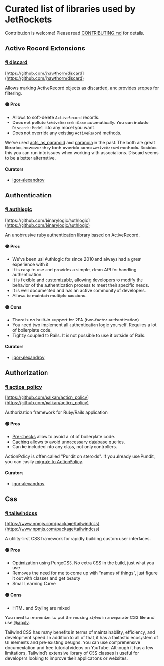 # Curated list of libraries used by JetRockets

Contribution is welcome! Please read [CONTRIBUTING.md](CONTRIBUTING.md) for details.

## Active Record Extensions

### [¶ discard](#discard)

  [https://github.com/jhawthorn/discard](https://github.com/jhawthorn/discard)

Allows marking ActiveRecord objects as discarded, and provides scopes for filtering.
#### 🟢 Pros

  * Allows to soft-delete `ActiveRecord` records.
  * Does not pollute `ActiveRecord::Base` automatically. You can include `Discard::Model` into any model you want.
  * Does not override any existing `ActiveRecord` methods.


  We've used [acts_as_paranoid](https://github.com/ActsAsParanoid/acts_as_paranoid) and [paranoia](https://github.com/rubysherpas/paranoia) in the past. The both are great libraries, however they both override some `ActiveRecord` methods. Besides this you can run into issues when working with associations. Discard seems to be a better alternative.


#### Curators

  * [igor-alexandrov](https://github.com/igor-alexandrov)
## Authentication

### [¶ authlogic](#authlogic)

  [https://github.com/binarylogic/authlogic](https://github.com/binarylogic/authlogic)

An unobtrusive ruby authentication library based on ActiveRecord.
#### 🟢 Pros

  * We've been usi Authlogic for since 2010 and always had a great experience with it
  * It is easy to use and provides a simple, clean API for handling authentication.
  * It is flexible and customizable, allowing developers to modify the behavior of the authentication process to meet their specific needs.
  * It is well documented and has an active community of developers.
  * Allows to maintain multiple sessions.

#### 🟡 Cons

  * There is no built-in support for 2FA (two-factor authentication).
  * You need two implement all authentication logic yourself. Requires a lot of boilerplate code.
  * Tightly coupled to Rails. It is not possible to use it outside of Rails.


#### Curators

  * [igor-alexandrov](https://github.com/igor-alexandrov)
## Authorization

### [¶ action_policy](#action_policy)

  [https://github.com/palkan/action_policy](https://github.com/palkan/action_policy)

Authorization framework for Ruby/Rails application
#### 🟢 Pros

  * [Pre-checks](https://actionpolicy.evilmartians.io/#/pre_checks) allow to avoid a lot of boilerplate code.
  * [Caching](https://actionpolicy.evilmartians.io/#/caching) allows to avoid unnecessary database queries.
  * Can be included into any class, not only controllers.


  ActionPolicy is offen called "Pundit on steroids". If you already use Pundit, you can easily [migrate to ActionPolicy](https://actionpolicy.evilmartians.io/#/./pundit_migration).


#### Curators

  * [igor-alexandrov](https://github.com/igor-alexandrov)
## Css

### [¶ tailwindcss](#tailwindcss)

  [https://www.npmjs.com/package/tailwindcss](https://www.npmjs.com/package/tailwindcss)

A utility-first CSS framework for rapidly building custom user interfaces.
#### 🟢 Pros

  * Optimization using PurgeCSS. No extra CSS in the build, just what you use
  * Removes the need for me to come up with “names of things”, just figure it out with classes and get beauty
  * Small Learning Curve

#### 🟡 Cons

  * HTML and Styling are mixed

  You need to remember to put the reusing styles in a separate CSS file and use [@apply](https://tailwindcss.com/docs/reusing-styles).

  Tailwind CSS has many benefits in terms of maintainability, efficiency, and development speed. In addition to all of that, it has a fantastic ecosystem of UI elements and pre-existing designs. You can use comprehensive documentation and free tutorial videos on YouTube. Although it has a few limitations, Tailwind’s extensive library of CSS classes is useful for developers looking to improve their applications or websites.



